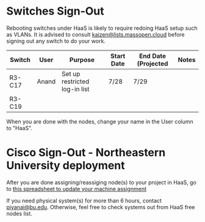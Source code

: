 # Switches Sign-Out 

Rebooting switches under HaaS is likely to require redoing HaaS setup such as VLANs. It is advised to consult kaizen@lists.massopen.cloud before signing out any switch to do your work. 
 
Switch | User | Purpose | Start Date | End Date (Projected | Notes
---- | ---- | ---- | ---- | ----| ----
R3-C17 | Anand | Set up restricted log-in list | 7/28 | 7/29 |
R3-C19 |

When you are done with the nodes, change your name in the User column to "HaaS". 

# Cisco Sign-Out - Northeastern University deployment 

After you are done assigning/reassiging node(s) to your project in HaaS, go to [this spreadsheet to update your machine assignment ](https://docs.google.com/spreadsheets/d/1-L8TqGJqpRtmy418js0fOsbFLBP-l2xdES1XzsceRik/edit?usp=sharing)

If you need physical system(s) for more than 6 hours, contact piyanai@bu.edu.
Otherwise, feel free to check systems out from HaaS free nodes list. 